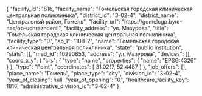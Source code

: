 {
    "facility_id": 1816,
    "facility_name": "Гомельская городская клиническая центральная поликлиника",
    "district_id": "3-02-4",
    "district_name": "Центральный район, Гомель",
    "facility_url": "https:\/\/gomelcgp.by\/o-nas\/ob-uchrezhdenii",
    "facility_address": "ул. Мазурова",
    "title": "Гомельская городская клиническая центральная поликлиника",
    "facility_type": "0",
    "ap_1": "10В-2",
    "name": "Гомельская городская клиническая центральная поликлиника",
    "state": "public institution",
    "stats": [],
    "med_id": 10290853,
    "address": "ул. Мазурова",
    "devices": [],
    "coord_x_y": {
        "crs": {
            "type": "name",
            "properties": {
                "name": "EPSG:4326"
            }
        },
        "type": "Point",
        "coordinates": [
            31.0217,
            52.4487
        ]
    },
    "job_offers": [],
    "place_name": "Гомель",
    "place_type": "city",
    "division_id": "3-02-4",
    "year_of_closing": null,
    "year_of_opening": "0",
    "healthcare_facility_key": 1816,
    "administrative_division_id": "3-02-4"
}